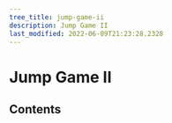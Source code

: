 ```yaml
---
tree_title: jump-game-ii
description: Jump Game II
last_modified: 2022-06-09T21:23:28.2328
---
```


# Jump Game II

## Contents
